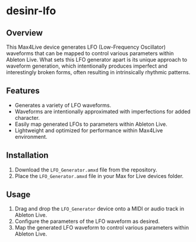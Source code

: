 # desinr-lfo

## Overview

This Max4Live device generates LFO (Low-Frequency Oscillator) waveforms that can be mapped to control various parameters within Ableton Live. What sets this LFO generator apart is its unique approach to waveform generation, which intentionally produces imperfect and interestingly broken forms, often resulting in intrinsically rhythmic patterns.

## Features

- Generates a variety of LFO waveforms.
- Waveforms are intentionally approximated with imperfections for added character.
- Easily map generated LFOs to parameters within Ableton Live.
- Lightweight and optimized for performance within Max4Live environment.

## Installation

1. Download the `LFO_Generator.amxd` file from the repository.
2. Place the `LFO_Generator.amxd` file in your Max for Live devices folder.

## Usage

1. Drag and drop the `LFO_Generator` device onto a MIDI or audio track in Ableton Live.
2. Configure the parameters of the LFO waveform as desired.
3. Map the generated LFO waveform to control various parameters within Ableton Live.

